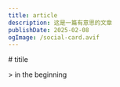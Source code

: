 ```yaml
---
title: article
description: 这是一篇有意思的文章
publishDate: 2025-02-08
ogImage: /social-card.avif
---
```

\# titile

\> in the beginning
